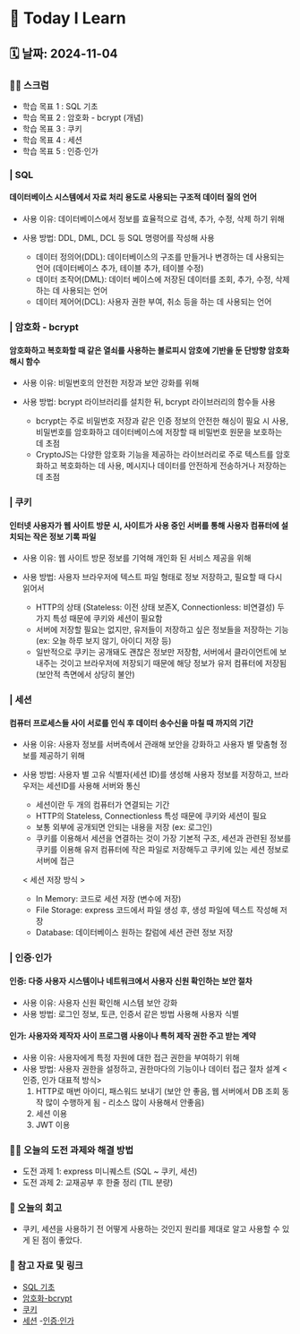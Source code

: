 # 📝 Today I Learn

## 🗓️ 날짜: 2024-11-04

### 🙏🏻 스크럼
- 학습 목표 1 : SQL 기초
- 학습 목표 2 : 암호화 - bcrypt (개념)
- 학습 목표 3 : 쿠키
- 학습 목표 4 : 세션
- 학습 목표 5 : 인증·인가


### | SQL
#### 데이터베이스 시스템에서 자료 처리 용도로 사용되는 구조적 데이터 질의 언어
- 사용 이유: 데이터베이스에서 정보를 효율적으로 검색, 추가, 수정, 삭제 하기 위해
- 사용 방법: DDL, DML, DCL 등 SQL 명령어를 작성해 사용

    - 데이터 정의어(DDL): 데이터베이스의 구조를 만들거나 변경하는 데 사용되는 언어 (데이터베이스 추가, 테이블 추가, 테이블 수정)
    - 데이터 조작어(DML): 데이터 베이스에 저장된 데이터를 조회, 추가, 수정, 삭제하는 데 사용되는 언어
    - 데이터 제어어(DCL): 사용자 권한 부여, 취소 등을 하는 데 사용되는 언어
 

 ### | 암호화 - bcrypt
 #### 암호화하고 복호화할 때 같은 열쇠를 사용하는 블로피시 암호에 기반을 둔 단방향 암호화 해시 함수
 - 사용 이유: 비밀번호의 안전한 저장과 보안 강화를 위해
 - 사용 방법: bcrypt 라이브러리를 설치한 뒤, bcrypt 라이브러리의 함수들 사용

    - bcrypt는 주로 비밀번호 저장과 같은 인증 정보의 안전한 해싱이 필요 시 사용, 비밀번호를 암호화하고 데이터베이스에 저장할 때 비밀번호 원문을 보호하는 데 초점
    - CryptoJS는 다양한 암호화 기능을 제공하는 라이브러리로 주로 텍스트를 암호화하고 복호화하는 데 사용, 메시지나 데이터를 안전하게 전송하거나 저장하는 데 초점
 

### | 쿠키
#### 인터넷 사용자가 웹 사이트 방문 시, 사이트가 사용 중인 서버를 통해 사용자 컴퓨터에 설치되는 작은 정보 기록 파일
- 사용 이유: 웹 사이트 방문 정보를 기억해 개인화 된 서비스 제공을 위해 
- 사용 방법: 사용자 브라우저에 텍스트 파일 형태로 정보 저장하고, 필요할 때 다시 읽어서

    - HTTP의 상태 (Stateless: 이전 상태 보존X, Connectionless: 비연결성) 두가지 특성 때문에 쿠키와 세션이 필요함
    - 서버에 저장할 필요는 없지만, 유저들이 저장하고 싶은 정보들을 저장하는 기능 (ex: 오늘 하루 보지 않기, 아이디 저장 등)
    - 일반적으로 쿠키는 공개돼도 괜찮은 정보만 저장함, 서버에서 클라이언트에 보내주는 것이고 브라우저에 저장되기 때문에 해당 정보가 유저 컴퓨터에 저장됨 (보안적 측면에서 상당히 불안)


### | 세션
#### 컴퓨터 프로세스들 사이 서로를 인식 후 데이터 송수신을 마칠 때 까지의 기간
- 사용 이유: 사용자 정보를 서버측에서 관래해 보안을 강화하고 사용자 별 맞춤형 정보를 제공하기 위해
- 사용 방법: 사용자 별 고유 식별자(세션 ID)를 생성해 사용자 정보를 저장하고, 브라우저는 세션ID를 사용해 서버와 통신

    - 세션이란 두 개의 컴퓨터가 연결되는 기간
    - HTTP의 Stateless, Connectionless 특성 때문에 쿠키와 세션이 필요
    - 보통 외부에 공개되면 안되는 내용을 저장 (ex: 로그인)
    - 쿠키를 이용해서 세션을 연결하는 것이 가장 기본적 구조, 세션과 관련된 정보를 쿠키를 이용해 유저 컴퓨터에 작은 파일로 저장해두고 쿠키에 있는 세션 정보로 서버에 접근

    < 세션 저장 방식 >
    - In Memory: 코드로 세션 저장 (변수에 저장)
    - File Storage: express 코드에서 파일 생성 후, 생성 파일에 텍스트 작성해 저장
    - Database: 데이터베이스 원하는 칼럼에 세션 관련 정보 저장


### | 인증·인가
#### 인증: 다중 사용자 시스템이나 네트워크에서 사용자 신원 확인하는 보안 절차
- 사용 이유: 사용자 신원 확인해 시스템 보안 강화
- 사용 방법: 로그인 정보, 토큰, 인증서 같은 방법 사용해 사용자 식별
#### 인가: 사용자와 제작자 사이 프로그램 사용이나 특허 제작 권한 주고 받는 계약 
- 사용 이유: 사용자에게 특정 자원에 대한 접근 권한을 부여하기 위해
- 사용 방법: 사용자 권한을 설정하고, 권한마다의 기능이나 데이터 접근 절차 설계 
    <인증, 인가 대표적 방식>
    1. HTTP로 매번 아이디, 패스워드 보내기 (보안 안 좋음, 웹 서버에서 DB 조회 동작 많이 수행하게 됨 - 리소스 많이 사용해서 안좋음)
    2. 세션 이용
    3. JWT 이용


### ✊🏻 오늘의 도전 과제와 해결 방법
- 도전 과제 1: express 미니퀘스트 (SQL ~ 쿠키, 세션)
- 도전 과제 2: 교재공부 후 한줄 정리 (TIL 분량)


### 💭 오늘의 회고
- 쿠키, 세션을 사용하기 전 어떻게 사용하는 것인지 원리를 제대로 알고 사용할 수 있게 된 점이 좋았다.


### 🔗 참고 자료 및 링크
- [SQL 기초](https://www.notion.so/adapterz/SQL-12d394a4806180e48162dbdab3fc16b3?pvs=4)
- [암호화-bcrypt](https://www.notion.so/adapterz/bcrypt-v-12d394a4806180bd8349d40ba9cd8d91?pvs=4)
- [쿠키](https://www.notion.so/adapterz/12d394a480618038971ef27cccadde96?pvs=4)
- [세션](https://www.notion.so/adapterz/12d394a480618000896ad817e6cf2cba?pvs=4)
-[인증·인가](https://www.notion.so/adapterz/12d394a4806180c48dd4c80dc6fc9f0d?pvs=4)
